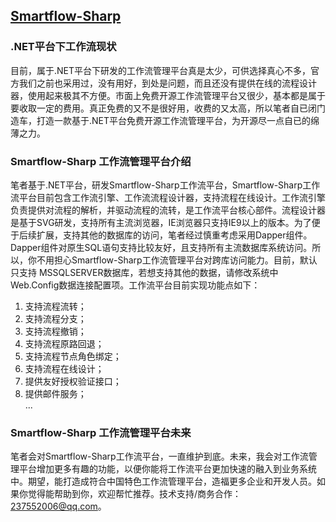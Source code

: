 ﻿## [Smartflow-Sharp](https://www.smartflow-sharp.com)  
### .NET平台下工作流现状

目前，属于.NET平台下研发的工作流管理平台真是太少，可供选择真心不多，官方我们之前也采用过，没有用好，到处是问题，而且还没有提供在线的流程设计器，使用起来极其不方便。市面上免费开源工作流管理平台又很少，基本都是属于要收取一定的费用。真正免费的又不是很好用，收费的又太高，所以笔者自已闭门造车，打造一款基于.NET平台免费开源工作流管理平台，为开源尽一点自已的绵薄之力。
 
### Smartflow-Sharp 工作流管理平台介绍
笔者基于.NET平台，研发Smartflow-Sharp工作流平台，Smartflow-Sharp工作流平台目前包含工作流引擎、工作流流程设计器，支持流程在线设计。工作流引擎负责提供对流程的解析，并驱动流程的流转，是工作流平台核心部件。流程设计器是基于SVG研发，支持所有主流浏览器，IE浏览器只支持IE9以上的版本。为了便于后续扩展，支持其他的数据库的访问，笔者经过慎重考虑采用Dapper组件。Dapper组件对原生SQL语句支持比较友好，且支持所有主流数据库系统访问。所以，你不用担心Smartflow-Sharp工作流管理平台对跨库访问能力。目前，默认只支持 MSSQLSERVER数据库，若想支持其他的数据，请修改系统中Web.Config数据连接配置项。工作流平台目前实现功能点如下：
1.	支持流程流转；<br/>
2.	支持流程分支；<br/>
3.	支持流程撤销；<br/>
4.	支持流程原路回退；<br/>
5.	支持流程节点角色绑定；<br/>
6.	支持流程在线设计；<br/>
7.	提供友好授权验证接口；<br/>
8.	提供邮件服务；<br/>
...

### Smartflow-Sharp 工作流管理平台未来
笔者会对Smartflow-Sharp工作流平台，一直维护到底。未来，我会对工作流管理平台增加更多有趣的功能，以便你能将工作流平台更加快速的融入到业务系统中。期望，能打造成符合中国特色工作流管理平台，造福更多企业和开发人员。如果你觉得能帮助到你，欢迎帮忙推荐。技术支持/商务合作：237552006@qq.com。



